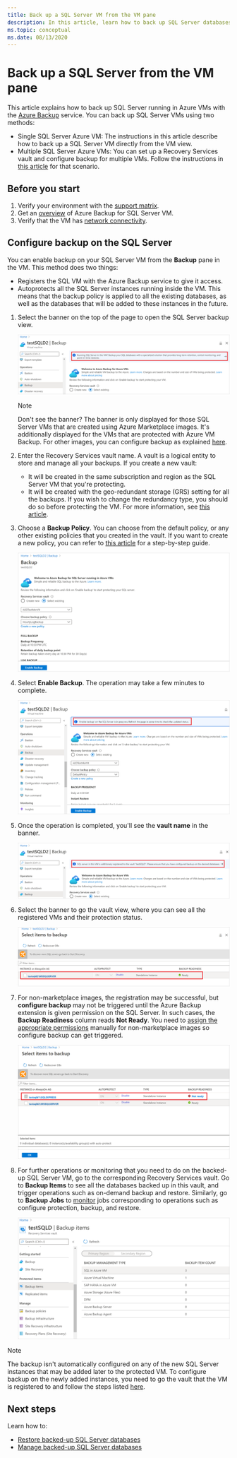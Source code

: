 ```yaml
---
title: Back up a SQL Server VM from the VM pane
description: In this article, learn how to back up SQL Server databases on Azure virtual machines from the VM pane.
ms.topic: conceptual
ms.date: 08/13/2020
---
```

# Back up a SQL Server from the VM pane

This article explains how to back up SQL Server running in Azure VMs with the [Azure Backup](backup-overview.md) service. You can back up SQL Server VMs using two methods:

- Single SQL Server Azure VM: The instructions in this article describe how to back up a SQL Server VM directly from the VM view.
- Multiple SQL Server Azure VMs: You can set up a Recovery Services vault and configure backup for multiple VMs. Follow the instructions in [this article](backup-sql-server-database-azure-vms.md) for that scenario.

## Before you start

1. Verify your environment with the [support matrix](sql-support-matrix.md).
2. Get an [overview](backup-azure-sql-database.md) of Azure Backup for SQL Server VM.
3. Verify that the VM has [network connectivity](backup-sql-server-database-azure-vms.md#establish-network-connectivity).

## Configure backup on the SQL Server

You can enable backup on your SQL Server VM from the **Backup** pane in the VM. This method does two things:

- Registers the SQL VM with the Azure Backup service to give it access.
- Autoprotects all the SQL Server instances running inside the VM. This means that the backup policy is applied to all the existing databases, as well as the databases that will be added to these instances in the future.

1. Select the banner on the top of the page to open the SQL Server backup view.

    ![SQL Server backup view](./media/backup-sql-server-vm-from-vm-pane/sql-server-backup-view.png)

    >[!NOTE]
    >Don't see the banner? The banner is only displayed for those SQL Server VMs that are created using Azure Marketplace images. It's additionally displayed for the VMs that are protected with Azure VM Backup. For other images, you can configure backup as explained [here](backup-sql-server-database-azure-vms.md).

2. Enter the Recovery Services vault name. A vault is a logical entity to store and manage all your backups. If you create a new vault:

    - It will be created in the same subscription and region as the SQL Server VM that you're protecting.
    - It will be created with the geo-redundant storage (GRS) setting for all the backups. If you wish to change the redundancy type, you should do so before protecting the VM. For more information, see [this article](backup-create-rs-vault.md#set-storage-redundancy).

3. Choose a **Backup Policy**. You can choose from the default policy, or any other existing policies that you created in the vault. If you want to create a new policy, you can refer to [this article](backup-sql-server-database-azure-vms.md#create-a-backup-policy) for a step-by-step guide.

    ![Choose a backup policy](./media/backup-sql-server-vm-from-vm-pane/backup-policy.png)

4. Select **Enable Backup**. The operation may take a few minutes to complete.

    ![Select enable backup](./media/backup-sql-server-vm-from-vm-pane/enable-backup.png)

5. Once the operation is completed, you'll see the **vault name** in the banner.

    ![Vault name appears in banner](./media/backup-sql-server-vm-from-vm-pane/vault-name.png)

6. Select the banner to go the vault view, where you can see all the registered VMs and their protection status.

    ![Vault view with registered VMs](./media/backup-sql-server-vm-from-vm-pane/vault-view.png)

7. For non-marketplace images, the registration may be successful, but **configure backup** may not be triggered until the Azure Backup extension is given permission on the SQL Server. In such cases, the **Backup Readiness** column reads **Not Ready**. You need to [assign the appropriate permissions](backup-azure-sql-database.md#set-vm-permissions) manually for non-marketplace images so configure backup can get triggered.

    ![Backup readiness isn't ready](./media/backup-sql-server-vm-from-vm-pane/backup-readiness-not-ready.png)

8. For further operations or monitoring that you need to do on the backed-up SQL Server VM, go to the corresponding Recovery Services vault. Go to **Backup Items** to see all the databases backed up in this vault, and trigger operations such as on-demand backup and restore. Similarly, go to **Backup Jobs** to [monitor](manage-monitor-sql-database-backup.md) jobs corresponding to operations such as configure protection, backup, and restore.

    ![See backed-up databases in Backup Items](./media/backup-sql-server-vm-from-vm-pane/backup-items.png)

>[!NOTE]
>The backup isn't automatically configured on any of the new SQL Server instances that may be added later to the protected VM. To configure backup on the newly added instances, you need to go the vault that the VM is registered to and follow the steps listed [here](backup-sql-server-database-azure-vms.md).

## Next steps

Learn how to:

- [Restore backed-up SQL Server databases](restore-sql-database-azure-vm.md)
- [Manage backed-up SQL Server databases](manage-monitor-sql-database-backup.md)
